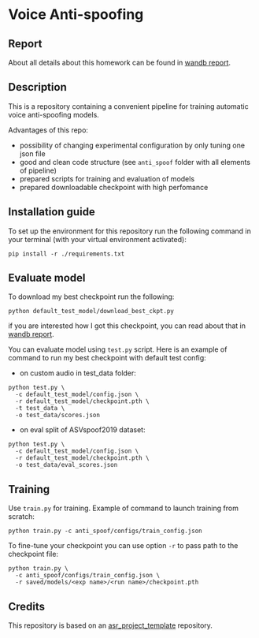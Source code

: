 # Voice Anti-spoofing

## Report

About all details about this homework can be found in 
[wandb report](https://wandb.ai/nik-fedorov/dla_hw5/reports/Voice-Anti-spoofing--Vmlldzo2Mjc4MjQ0). 

## Description

This is a repository containing a convenient pipeline for training automatic voice anti-spoofing models. 

Advantages of this repo:
- possibility of changing experimental configuration by only tuning one json file
- good and clean code structure (see `anti_spoof` folder with all elements of pipeline)
- prepared scripts for training and evaluation of models
- prepared downloadable checkpoint with high perfomance

## Installation guide

To set up the environment for this repository run the following command in your terminal (with your virtual environment activated):

```shell
pip install -r ./requirements.txt
```

## Evaluate model

To download my best checkpoint run the following:
```shell
python default_test_model/download_best_ckpt.py
```
if you are interested how I got this checkpoint, you can read about that in 
[wandb report](https://wandb.ai/nik-fedorov/dla_hw5/reports/Voice-Anti-spoofing--Vmlldzo2Mjc4MjQ0).

You can evaluate model using `test.py` script. Here is an example of command to run my best checkpoint with default test config:

- on custom audio in test_data folder:
```shell
python test.py \
  -c default_test_model/config.json \
  -r default_test_model/checkpoint.pth \
  -t test_data \
  -o test_data/scores.json
```
- on eval split of ASVspoof2019 dataset:
```shell
python test.py \
  -c default_test_model/config.json \
  -r default_test_model/checkpoint.pth \
  -o test_data/eval_scores.json
```

## Training
Use `train.py` for training. Example of command to launch training from scratch:
```shell
python train.py -c anti_spoof/configs/train_config.json
```

To fine-tune your checkpoint you can use option `-r` to pass path to the checkpoint file:
```shell
python train.py \
  -c anti_spoof/configs/train_config.json \
  -r saved/models/<exp name>/<run name>/checkpoint.pth
```

## Credits

This repository is based on an [asr_project_template](https://github.com/WrathOfGrapes/asr_project_template) repository.
